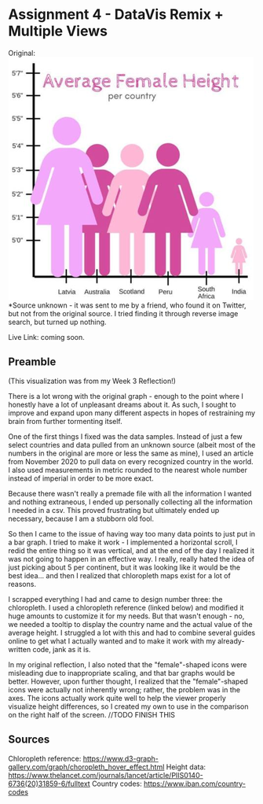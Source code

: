 Assignment 4 - DataVis Remix + Multiple Views
===

Original:
![original chart](img/original.png)
*Source unknown - it was sent to me by a friend, who found it on Twitter, but not from the original source. I tried finding it through reverse image search, but turned up nothing.

Live Link: coming soon.

Preamble
---

(This visualization was from my Week 3 Reflection!)

There is a lot wrong with the original graph - enough to the point where I honestly have a lot of unpleasant dreams about it. As such, I sought to improve and expand upon many different aspects in hopes of restraining my brain from further tormenting itself.

One of the first things I fixed was the data samples. Instead of just a few select countries and data pulled from an unknown source (albeit most of the numbers in the original are more or less the same as mine), I used an article from November 2020 to pull data on every recognized country in the world. I also used measurements in metric rounded to the nearest whole number instead of imperial in order to be more exact.

Because there wasn't really a premade file with all the information I wanted and nothing extraneous, I ended up personally collecting all the information I needed in a csv. This proved frustrating but ultimately ended up necessary, because I am a stubborn old fool.

So then I came to the issue of having way too many data points to just put in a bar graph. I tried to make it work - I implemented a horizontal scroll, I redid the entire thing so it was vertical, and at the end of the day I realized it was not going to happen in an effective way. I really, really hated the idea of just picking about 5 per continent, but it was looking like it would be the best idea... and then I realized that chloropleth maps exist for a lot of reasons.

I scrapped everything I had and came to design number three: the chloropleth. I used a chloropleth reference (linked below) and modified it huge amounts to customize it for my needs. But that wasn't enough - no, we needed a tooltip to display the country name and the actual value of the average height. I struggled a lot with this and had to combine several guides online to get what I actually wanted and to make it work with my already-written code, jank as it is.

In my original reflection, I also noted that the "female"-shaped icons were misleading due to inappropriate scaling, and that bar graphs would be better. However, upon further thought, I realized that the "female"-shaped icons were actually not inherently wrong; rather, the problem was in the axes. The icons actually work quite well to help the viewer properly visualize height differences, so I created my own to use in the comparison on the right half of the screen. //TODO FINISH THIS

Sources
---

Chloropleth reference: https://www.d3-graph-gallery.com/graph/choropleth_hover_effect.html
Height data: https://www.thelancet.com/journals/lancet/article/PIIS0140-6736(20)31859-6/fulltext
Country codes: https://www.iban.com/country-codes
